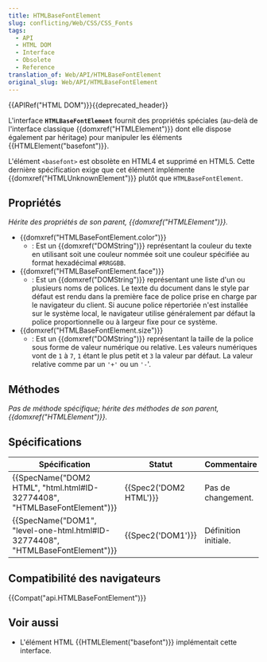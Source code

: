```yaml
---
title: HTMLBaseFontElement
slug: conflicting/Web/CSS/CSS_Fonts
tags:
  - API
  - HTML DOM
  - Interface
  - Obsolete
  - Reference
translation_of: Web/API/HTMLBaseFontElement
original_slug: Web/API/HTMLBaseFontElement
---
```

{{APIRef("HTML DOM")}}{{deprecated_header}}

L'interface **`HTMLBaseFontElement`** fournit des propriétés spéciales (au-delà de l'interface classique {{domxref("HTMLElement")}} dont elle dispose également par héritage) pour manipuler les éléments {{HTMLElement("basefont")}}.

L'élément `<basefont>` est obsolète en HTML4 et supprimé en HTML5. Cette dernière spécification exige que cet élément implémente {{domxref("HTMLUnknownElement")}} plutôt que `HTMLBaseFontElement`.

## Propriétés

_Hérite des propriétés de son parent, {{domxref("HTMLElement")}}._

- {{domxref("HTMLBaseFontElement.color")}}
  - : Est un {{domxref("DOMString")}} représentant la couleur du texte en utilisant soit une couleur nommée soit une couleur spécifiée au format hexadécimal `#RRGGBB`.
- {{domxref("HTMLBaseFontElement.face")}}
  - : Est un {{domxref("DOMString")}} représentant une liste d'un ou plusieurs noms de polices. Le texte du document dans le style par défaut est rendu dans la première face de police prise en charge par le navigateur du client. Si aucune police répertoriée n'est installée sur le système local, le navigateur utilise généralement par défaut la police proportionnelle ou à largeur fixe pour ce système.
- {{domxref("HTMLBaseFontElement.size")}}
  - : Est un {{domxref("DOMString")}} représentant la taille de la police sous forme de valeur numérique ou relative. Les valeurs numériques vont de `1` à `7`, `1` étant le plus petit et `3` la valeur par défaut. La valeur relative comme par un `'+'` ou un `'-`'.

## Méthodes

_Pas de méthode spécifique; hérite des méthodes de son parent, {{domxref("HTMLElement")}}._

## Spécifications

| Spécification                                                                                            | Statut                       | Commentaire          |
| -------------------------------------------------------------------------------------------------------- | ---------------------------- | -------------------- |
| {{SpecName("DOM2 HTML", "html.html#ID-32774408", "HTMLBaseFontElement")}}         | {{Spec2('DOM2 HTML')}} | Pas de changement.   |
| {{SpecName("DOM1", "level-one-html.html#ID-32774408", "HTMLBaseFontElement")}} | {{Spec2('DOM1')}}     | Définition initiale. |

## Compatibilité des navigateurs

{{Compat("api.HTMLBaseFontElement")}}

## Voir aussi

- L'élément HTML {{HTMLElement("basefont")}} implémentait cette interface.
